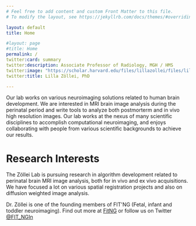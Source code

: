 ```yaml
---
# Feel free to add content and custom Front Matter to this file.
# To modify the layout, see https://jekyllrb.com/docs/themes/#overriding-theme-defaults

layout: default
title: Home

#layout: page
#title: Home
permalink: /
twitter:card: summary
twitter:description: Associate Professor of Radiology, MGH / HMS
twitter:image: "https://scholar.harvard.edu/files/lillazollei/files/lillazollei.cr_.sm2_.jpg?m=1559666976"
twitter:title: Lilla Zöllei, PhD

---
```


Our lab works on various neuroimaging solutions related to human brain development. We are interested in MRI brain image analysis during the perinatal period and write tools to analyze both postmorterm and in vivo high resolution images. Our lab works at the nexus of many scientific disciplines to accomplish computational neuroimaging, and enjoys collaborating with people from various scientific backgrounds to achieve our results.


# Research Interests

The Zöllei Lab is pursuing research in algorithm development related to perinatal brain MRI image
analysis, both for in vivo and ex vivo acquisitions. We have focused a lot on
various spatial registration projects and also on diffusion weighted image
analysis.


Dr. Zöllei is one of the founding members of FIT'NG (Fetal, infant and toddler
neuroimaging). Find out more at [FitNG](https://groups.io/g/fitng) or follow us on
Twitter [@FIT_NGIn](https://twitter.com/fit_ngin)






